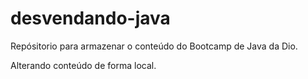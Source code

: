 # desvendando-java
Repósitorio para armazenar o conteúdo do Bootcamp de Java da Dio.

Alterando conteúdo de forma local.
